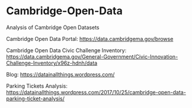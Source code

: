 # Cambridge-Open-Data
Analysis of Cambridge Open Datasets

Cambridge Open Data Portal: https://data.cambridgema.gov/browse

Cambridge Open Data Civic Challenge Inventory: https://data.cambridgema.gov/General-Government/Civic-Innovation-Challenge-Inventory/x96z-hdnh/data

Blog: https://datainallthings.wordpress.com/

Parking Tickets Analysis: https://datainallthings.wordpress.com/2017/10/25/cambridge-open-data-parking-ticket-analysis/




